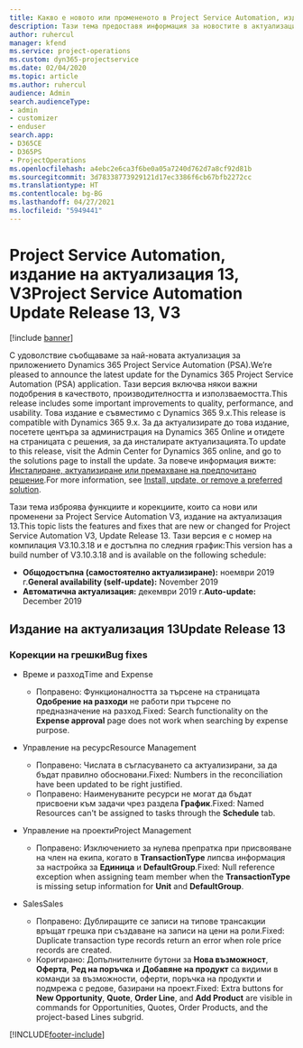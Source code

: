 ```yaml
---
title: Какво е новото или промененото в Project Service Automation, издание на актуализация 13, V3
description: Тази тема предоставя информация за новостите в актуализацията на Project Service Automation, издание 13, V3.
author: ruhercul
manager: kfend
ms.service: project-operations
ms.custom: dyn365-projectservice
ms.date: 02/04/2020
ms.topic: article
ms.author: ruhercul
audience: Admin
search.audienceType:
- admin
- customizer
- enduser
search.app:
- D365CE
- D365PS
- ProjectOperations
ms.openlocfilehash: a4ebc2e6ca3f6be0a05a7240d762d7a8cf92d81b
ms.sourcegitcommit: 3d78338773929121d17ec3386f6cb67bfb2272cc
ms.translationtype: HT
ms.contentlocale: bg-BG
ms.lasthandoff: 04/27/2021
ms.locfileid: "5949441"
---
```

# <a name="project-service-automation-update-release-13-v3"></a><span data-ttu-id="e38d2-103">Project Service Automation, издание на актуализация 13, V3</span><span class="sxs-lookup"><span data-stu-id="e38d2-103">Project Service Automation Update Release 13, V3</span></span>

[!include [banner](../includes/psa-now-project-operations.md)]

<span data-ttu-id="e38d2-104">С удоволствие съобщаваме за най-новата актуализация за приложението Dynamics 365 Project Service Automation (PSA).</span><span class="sxs-lookup"><span data-stu-id="e38d2-104">We’re pleased to announce the latest update for the Dynamics 365 Project Service Automation (PSA) application.</span></span> <span data-ttu-id="e38d2-105">Тази версия включва някои важни подобрения в качеството, производителността и използваемостта.</span><span class="sxs-lookup"><span data-stu-id="e38d2-105">This release includes some important improvements to quality, performance, and usability.</span></span> <span data-ttu-id="e38d2-106">Това издание е съвместимо с Dynamics 365 9.x.</span><span class="sxs-lookup"><span data-stu-id="e38d2-106">This release is compatible with Dynamics 365 9.x.</span></span> <span data-ttu-id="e38d2-107">За да актуализирате до това издание, посетете центъра за администрация на Dynamics 365 Online и отидете на страницата с решения, за да инсталирате актуализацията.</span><span class="sxs-lookup"><span data-stu-id="e38d2-107">To update to this release, visit the Admin Center for Dynamics 365 online, and go to the solutions page to install the update.</span></span> <span data-ttu-id="e38d2-108">За повече информация вижте: [Инсталиране, актуализиране или премахване на предпочитано решение](/power-platform/admin/install-remove-preferred-solution).</span><span class="sxs-lookup"><span data-stu-id="e38d2-108">For more information, see [Install, update, or remove a preferred solution](/power-platform/admin/install-remove-preferred-solution).</span></span>

<span data-ttu-id="e38d2-109">Тази тема изброява функциите и корекциите, които са нови или променени за Project Service Automation V3, издание на актуализация 13.</span><span class="sxs-lookup"><span data-stu-id="e38d2-109">This topic lists the features and fixes that are new or changed for Project Service Automation V3, Update Release 13.</span></span> <span data-ttu-id="e38d2-110">Тази версия е с номер на компилация V3.10.3.18 и е достъпна по следния график:</span><span class="sxs-lookup"><span data-stu-id="e38d2-110">This version has a build number of V3.10.3.18 and is available on the following schedule:</span></span>

- <span data-ttu-id="e38d2-111">**Общодостъпна (самостоятелно актуализиране):** ноември 2019 г.</span><span class="sxs-lookup"><span data-stu-id="e38d2-111">**General availability (self-update):** November 2019</span></span>
- <span data-ttu-id="e38d2-112">**Автоматична актуализация:** декември 2019 г.</span><span class="sxs-lookup"><span data-stu-id="e38d2-112">**Auto-update:** December 2019</span></span>


## <a name="update-release-13"></a><span data-ttu-id="e38d2-113">Издание на актуализация 13</span><span class="sxs-lookup"><span data-stu-id="e38d2-113">Update Release 13</span></span> 

### <a name="bug-fixes"></a><span data-ttu-id="e38d2-114">Корекции на грешки</span><span class="sxs-lookup"><span data-stu-id="e38d2-114">Bug fixes</span></span>

- <span data-ttu-id="e38d2-115">Време и разход</span><span class="sxs-lookup"><span data-stu-id="e38d2-115">Time and Expense</span></span>

     - <span data-ttu-id="e38d2-116">Поправено: Функционалността за търсене на страницата **Одобрение на разходи** не работи при търсене по предназначение на разход.</span><span class="sxs-lookup"><span data-stu-id="e38d2-116">Fixed: Search functionality on the **Expense approval** page does not work when searching by expense purpose.</span></span>

- <span data-ttu-id="e38d2-117">Управление на ресурс</span><span class="sxs-lookup"><span data-stu-id="e38d2-117">Resource Management</span></span>

     - <span data-ttu-id="e38d2-118">Поправено: Числата в съгласуването са актуализирани, за да бъдат правилно обосновани.</span><span class="sxs-lookup"><span data-stu-id="e38d2-118">Fixed: Numbers in the reconciliation have been updated to be right justified.</span></span>
     - <span data-ttu-id="e38d2-119">Поправено: Наименуваните ресурси не могат да бъдат присвоени към задачи чрез раздела **График**.</span><span class="sxs-lookup"><span data-stu-id="e38d2-119">Fixed: Named Resources can't be assigned to tasks through the **Schedule** tab.</span></span>

- <span data-ttu-id="e38d2-120">Управление на проекти</span><span class="sxs-lookup"><span data-stu-id="e38d2-120">Project Management</span></span>

     - <span data-ttu-id="e38d2-121">Поправено: Изключението за нулева препратка при присвояване на член на екипа, когато в **TransactionType** липсва информация за настройка за **Единица** и **DefaultGroup**.</span><span class="sxs-lookup"><span data-stu-id="e38d2-121">Fixed: Null reference exception when assigning team member when the **TransactionType** is missing setup information for **Unit** and **DefaultGroup**.</span></span>

- <span data-ttu-id="e38d2-122">Sales</span><span class="sxs-lookup"><span data-stu-id="e38d2-122">Sales</span></span>

     - <span data-ttu-id="e38d2-123">Поправено: Дублиращите се записи на типове трансакции връщат грешка при създаване на записи на цени на роли.</span><span class="sxs-lookup"><span data-stu-id="e38d2-123">Fixed: Duplicate transaction type records return an error when role price records are created.</span></span>
     - <span data-ttu-id="e38d2-124">Коригирано: Допълнителните бутони за **Нова възможност**, **Оферта**, **Ред на поръчка** и **Добавяне на продукт** са видими в команди за възможности, оферти, поръчка на продукти и подмрежа с редове, базирани на проект.</span><span class="sxs-lookup"><span data-stu-id="e38d2-124">Fixed: Extra buttons for **New Opportunity**, **Quote**, **Order Line**, and **Add Product** are visible in commands for Opportunities, Quotes, Order Products, and the project-based Lines subgrid.</span></span>




[!INCLUDE[footer-include](../includes/footer-banner.md)]